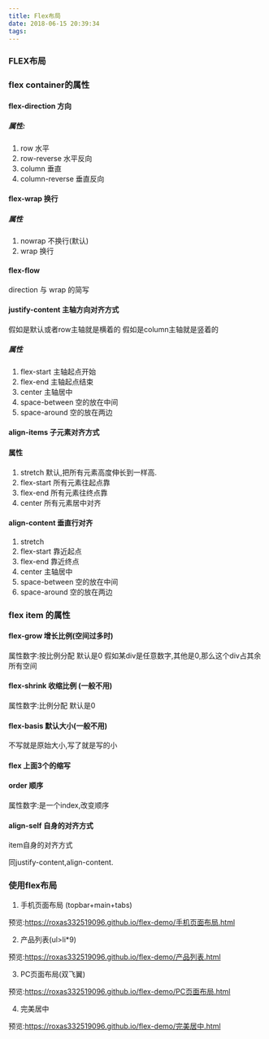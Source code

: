 ```yaml
---
title: Flex布局
date: 2018-06-15 20:39:34
tags:
---
```

### FLEX布局

### flex container的属性

#### flex-direction 方向

##### 属性:

1. row 水平
2. row-reverse 水平反向
3. column 垂直
4. column-reverse 垂直反向


#### flex-wrap 换行

##### 属性
1. nowrap 不换行(默认)
2. wrap 换行

#### flex-flow

direction 与 wrap 的简写

#### justify-content 主轴方向对齐方式

假如是默认或者row主轴就是横着的
假如是column主轴就是竖着的

##### 属性
1. flex-start 主轴起点开始
2. flex-end 主轴起点结束
3. center 主轴居中
4. space-between 空的放在中间 
5. space-around 空的放在两边

#### align-items 子元素对齐方式

#### 属性
1. stretch 默认,把所有元素高度伸长到一样高.
2. flex-start 所有元素往起点靠
3. flex-end  所有元素往终点靠
4. center    所有元素居中对齐

#### align-content 垂直行对齐 

1. stretch 
2. flex-start 靠近起点
3. flex-end  靠近终点
3. center 主轴居中
4. space-between 空的放在中间 
5. space-around 空的放在两边

### flex item 的属性

#### flex-grow 增长比例(空间过多时)

属性数字:按比例分配 默认是0
假如某div是任意数字,其他是0,那么这个div占其余所有空间

#### flex-shrink 收缩比例 (一般不用)

属性数字:比例分配 默认是0

#### flex-basis 默认大小(一般不用)

不写就是原始大小,写了就是写的小

#### flex 上面3个的缩写

#### order 顺序

属性数字:是一个index,改变顺序

#### align-self 自身的对齐方式

item自身的对齐方式

同justify-content,align-content.

### 使用flex布局

1. 手机页面布局 (topbar+main+tabs)

预览:https://roxas332519096.github.io/flex-demo/手机页面布局.html

2. 产品列表(ul>li*9)

预览:https://roxas332519096.github.io/flex-demo/产品列表.html

3. PC页面布局(双飞翼)

预览:https://roxas332519096.github.io/flex-demo/PC页面布局.html

4. 完美居中

预览:https://roxas332519096.github.io/flex-demo/完美居中.html

